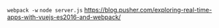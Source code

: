 ```webpack -w``` 
```node server.js```
https://blog.pusher.com/exploring-real-time-apps-with-vuejs-es2016-and-webpack/
